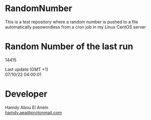 # RandomNumber    
This is a test repository where a random number is pushed to a file automatically passwordless from a cron job in my Linux CentOS server    
# Random Number of the last run   
14415
      
Last update (GMT +1)    
07/10/22 04:00:01
# Developer    
Hamdy Abou El Anein   
hamdy.aea@protonmail.com
